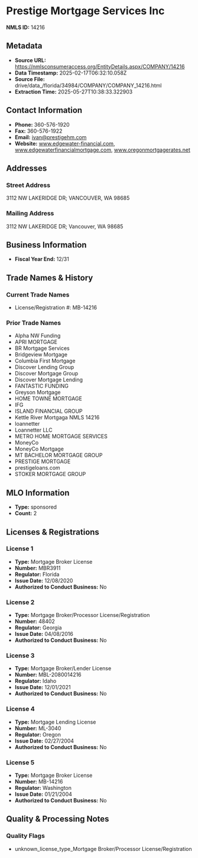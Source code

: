 # Prestige Mortgage Services Inc

**NMLS ID:** 14216

## Metadata
- **Source URL:** https://nmlsconsumeraccess.org/EntityDetails.aspx/COMPANY/14216
- **Data Timestamp:** 2025-02-17T06:32:10.058Z
- **Source File:** drive/data_/florida/34984/COMPANY/COMPANY_14216.html
- **Extraction Time:** 2025-05-27T10:38:33.322903

## Contact Information
- **Phone:** 360-576-1920
- **Fax:** 360-576-1922
- **Email:** ivan@prestigehm.com
- **Website:** www.edgewater-financial.com, www.edgewaterfinancialmortgage.com, www.oregonmortgagerates.net

## Addresses
### Street Address
3112 NW LAKERIDGE DR; VANCOUVER, WA 98685

### Mailing Address
3112 NW LAKERIDGE DR; Vancouver, WA 98685

## Business Information
- **Fiscal Year End:** 12/31

## Trade Names & History
### Current Trade Names
- License/Registration #: MB-14216

### Prior Trade Names
- Alpha NW Funding
- APRI MORTGAGE
- BR Mortgage Services
- Bridgeview Mortgage
- Columbia First Mortgage
- Discover Lending Group
- Discover Mortgage Group
- Discover Mortgage Lending
- FANTASTIC FUNDING
- Greyson Mortgage
- HOME TOWNE MORTGAGE
- IFG
- ISLAND FINANCIAL GROUP
- Kettle River Mortgaga NMLS 14216
- loannetter
- Loannetter LLC
- METRO HOME MORTGAGE SERVICES
- MoneyCo
- MoneyCo Mortgage
- MT BACHELOR MORTGAGE GROUP
- PRESTIGE MORTGAGE
- prestigeloans.com
- STOKER MORTGAGE GROUP

## MLO Information
- **Type:** sponsored
- **Count:** 2

## Licenses & Registrations

### License 1
- **Type:** Mortgage Broker License
- **Number:** MBR3911
- **Regulator:** Florida
- **Issue Date:** 12/08/2020
- **Authorized to Conduct Business:** No

### License 2
- **Type:** Mortgage Broker/Processor License/Registration
- **Number:** 48402
- **Regulator:** Georgia
- **Issue Date:** 04/08/2016
- **Authorized to Conduct Business:** No

### License 3
- **Type:** Mortgage Broker/Lender License
- **Number:** MBL-2080014216
- **Regulator:** Idaho
- **Issue Date:** 12/01/2021
- **Authorized to Conduct Business:** No

### License 4
- **Type:** Mortgage Lending License
- **Number:** ML-3040
- **Regulator:** Oregon
- **Issue Date:** 02/27/2004
- **Authorized to Conduct Business:** No

### License 5
- **Type:** Mortgage Broker License
- **Number:** MB-14216
- **Regulator:** Washington
- **Issue Date:** 01/21/2004
- **Authorized to Conduct Business:** No

## Quality & Processing Notes
### Quality Flags
- unknown_license_type_Mortgage Broker/Processor License/Registration
